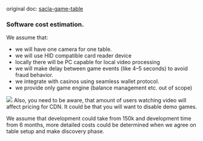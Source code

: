 original doc: [sacla-game-table](./sacla-game-table)


### Software cost estimation.
We assume that:
- we will have one camera for one table.
- we will use HID compatible card reader device
- locally there will be PC capable for local video processing
- we will make delay between game events (like 4–5 seconds) to avoid fraud behavior.
- we integrate with casinos using seamless wallet protocol.
- we provide only game engine (balance management etc. out of scope)

[![](https://mermaid.ink/img/pako:eNplVEmP2jAU_iuWT1SCURa25FCJQovmMBokRj106MEkD4hIbGQ7bSnhv8_zEraJBLKd971vsZ0TzUQONKVbyQ478jZbcYKPqtd-ga1LmEhgbn0GrHw3fyB_k17vazNlB11LID-LHAQRG7JlFTRkyqoO_kCyLx64zCQA91hSCV5o4XqQZrkTfy2QFHwjGlNzpZu0mEleFdwjMsG1FGVJtNFHFGhd8K1qHGLBOJSdWxg5mCWvBXj-4HKO3JPF8w2pbeG43h4o5t9Ytneldvhu0MSMsLHXt5DiDyZyY6pNwAExG29dY7aVi-9z69saDLWslQbZcXMU0654X9OyAK7Rh9fAlLLchK1FrYk44HZg6ITxnKxB39FdMlmU7Iip9Xq2xwvbozVTe2necSOCwwuvVdFivKW5PQiu3Wd9tvIHQL42Np1Av5ea6VrdI-9FPePZcckqUKoQvCGvk0PReW0NXqVddrg175bNYyA3QflWNrAuqRXSrVnJeAYEdNbcRPWwO5gOkaDqUjsZlzxpFy9VkdNUyxq6FC9DxcyUnkzJiuodVLCiKQ5zJvcruuJnxOBJ_SVE1cKkqLc7mm5YqXBWH3KmYVYwdHUtQTKQU1FzTdMoGNseND3RfzQNh09hFCWjOBgNxkEcxvj2SNP-6CkZDAdREIVhEkSD8fDcpf8tbfA0GiZJPA76ozgM-3GCCFZrsTzyrGWE3NzeF_flsB-QVtp3-8brPX8AHppoLg?type=png)](https://mermaid.live/edit#pako:eNplVEmP2jAU_iuWT1SCURa25FCJQovmMBokRj106MEkD4hIbGQ7bSnhv8_zEraJBLKd971vsZ0TzUQONKVbyQ478jZbcYKPqtd-ga1LmEhgbn0GrHw3fyB_k17vazNlB11LID-LHAQRG7JlFTRkyqoO_kCyLx64zCQA91hSCV5o4XqQZrkTfy2QFHwjGlNzpZu0mEleFdwjMsG1FGVJtNFHFGhd8K1qHGLBOJSdWxg5mCWvBXj-4HKO3JPF8w2pbeG43h4o5t9Ytneldvhu0MSMsLHXt5DiDyZyY6pNwAExG29dY7aVi-9z69saDLWslQbZcXMU0654X9OyAK7Rh9fAlLLchK1FrYk44HZg6ITxnKxB39FdMlmU7Iip9Xq2xwvbozVTe2necSOCwwuvVdFivKW5PQiu3Wd9tvIHQL42Np1Av5ea6VrdI-9FPePZcckqUKoQvCGvk0PReW0NXqVddrg175bNYyA3QflWNrAuqRXSrVnJeAYEdNbcRPWwO5gOkaDqUjsZlzxpFy9VkdNUyxq6FC9DxcyUnkzJiuodVLCiKQ5zJvcruuJnxOBJ_SVE1cKkqLc7mm5YqXBWH3KmYVYwdHUtQTKQU1FzTdMoGNseND3RfzQNh09hFCWjOBgNxkEcxvj2SNP-6CkZDAdREIVhEkSD8fDcpf8tbfA0GiZJPA76ozgM-3GCCFZrsTzyrGWE3NzeF_flsB-QVtp3-8brPX8AHppoLg)
Also, you need to be aware, that amount of users watching video will affect pricing for CDN. It could be that you will want to disable demo games.

We assume that development could take from 150k and development time from 6 months, more detailed costs could be determined when we agree on table setup and make discovery phase.
